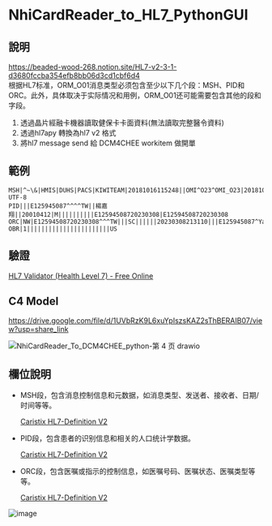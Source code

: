 # NhiCardReader_to_HL7_PythonGUI
## 說明  
https://beaded-wood-268.notion.site/HL7-v2-3-1-d3680fccba354efb8bb06d3cd1cbf6d4  
根据HL7标准，ORM_O01消息类型必须包含至少以下几个段：MSH、PID和ORC。此外，具体取决于实际情况和用例，ORM_O01还可能需要包含其他的段和字段。  
1. 透過晶片經融卡機器讀取健保卡卡面資料(無法讀取完整醫令資料)
2. 透過hl7apy 轉換為hl7 v2 格式
3. 將hl7 message send 給 DCM4CHEE workitem 做開單


## 範例

```abap
MSH|^~\&|HMIS|DUHS|PACS|KIWITEAM|20181016115248||OMI^O23^OMI_O23|20181016115248|P|2.5.1||||||UNICODE UTF-8
PID|||E125945087^^^^TW||楊嘉翔||20010412|M||||||||||E12594508720230308|E12594508720230308
ORC|NW|E12594508720230308^^^TW|||SC||||||20230308213110|||E125945087^Yang^Jiaxiang
OBR|1|||||||||||||||||||||||US
```

## 驗證

[HL7 Validator (Health Level 7) - Free Online](https://freeonlineformatter.com/hl7-validator/run)

## C4 Model

https://drive.google.com/file/d/1UVbRzK9L6xuYpIszsKAZ2sThBERAIB07/view?usp=share_link

![NhiCardReader_To_DCM4CHEE_python-第 4 页 drawio](https://user-images.githubusercontent.com/81738019/224273100-ffef4005-4658-4817-918e-b7f913f3b9c3.png)

    

## 欄位說明

- MSH段，包含消息控制信息和元数据，如消息类型、发送者、接收者、日期/时间等等。
    
    [Caristix HL7-Definition V2](https://hl7-definition.caristix.com/v2/HL7v2.3.1/Segments/MSH)
    
- PID段，包含患者的识别信息和相关的人口统计学数据。
    
    [Caristix HL7-Definition V2](https://hl7-definition.caristix.com/v2/HL7v2.3.1/Segments/PID)
    
- ORC段，包含医嘱或指示的控制信息，如医嘱号码、医嘱状态、医嘱类型等等。
    
    [Caristix HL7-Definition V2](https://hl7-definition.caristix.com/v2/HL7v2.3.1/Segments/ORC)

![image](https://user-images.githubusercontent.com/81738019/222977087-8ec65a6f-9179-4bf9-a01e-53b12f85c997.png)




